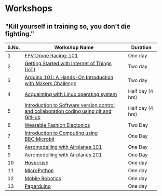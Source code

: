 # Workshops
## **"Kill yourself in training so, you don't die fighting."**
|S.No.|Workshop Name|Duration|
|---|---|---|
|1|[FPV Drone Racing: 101](https://github.com/Team-SDIoT/SDIoT_Events/tree/master/Workshops/FPV-Drone-Racing-101)|One day|
|2|[Getting Started with Internet of Things (IoT)](https://github.com/Team-SDIoT/SDIoT_Events/tree/master/Workshops/Getting%20Started%20with%20Internet%20of%20Things%20-IoT)|Two day|
|3|[Arduino 101: A Hands-On Introduction with Makers Challenge](https://github.com/Team-SDIoT/SDIoT_Events/blob/master/Workshops/Arduino%20101-%20A%20Hands-On%20Introduction%20with%20Makers%20Challenge)|Two day|
|4|[Acquainting with Linux operating system](https://github.com/Team-SDIoT/SDIoT_Events/tree/master/Workshops/Linux-Operating-System-101)|Half day (4 hrs)|
|5|[Introduction to Software version control and collaboration coding using git and GitHub](https://github.com/Team-SDIoT/SDIoT_Events/tree/master/Workshops/Introduction-to-Github)|Half day (4 hrs)|
|6|[Wearable Fashion Electonics](https://github.com/Team-SDIoT/SDIoT_Events/tree/master/Workshops/Wearable%20fashion%20Electronics)|Two Day|
|7|[Introduction to Computing using BBC:Microbit](https://github.com/Team-SDIoT/SDIoT_Events/tree/master/Workshops/Introduction_to_Computing_using_BBC:Microbit)|One Day|
|8|[Aeromodelling with Airplanes:101](https://github.com/Team-SDIoT/SDIoT_Events/blob/master/Workshops/Aeromodeling_with_Airplanes:101)|One Day|
|9|[Aeromodelling with Airplanes:201](https://github.com/Team-SDIoT/SDIoT_Events/tree/master/Workshops/Aeromodeling_with_Airplanes:201)|One Day|
|10|[Hoverrush](https://github.com/Team-SDIoT/SDIoT_Events/blob/master/Workshops/Hoverrush)|One day|
|11|[MicroPython](https://github.com/Team-SDIoT/SDIoT_Events/tree/master/Workshops/Micro-Python)|One day|
|12|[Mobile Robotics](https://github.com/Team-SDIoT/SDIoT_Events/tree/master/Workshops/Mobile%20Robotics)|One day|
|13|[Paperduino](https://github.com/Team-SDIoT/SDIoT_Events/tree/master/Workshops/Paperduino)|One day|
